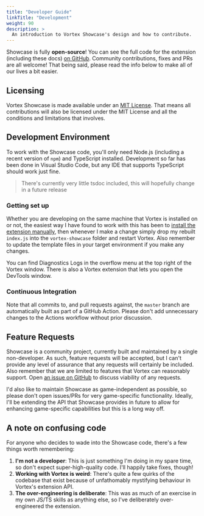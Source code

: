 ```yaml
---
title: "Developer Guide"
linkTitle: "Development"
weight: 90
description: >
  An introduction to Vortex Showcase's design and how to contribute.
---
```


Showcase is fully **open-source**! You can see the full code for the extension (including these docs) [on GitHub](https://github.com/agc93/vortex-showcase). Community contributions, fixes and PRs are all welcome! That being said, please read the info below to make all of our lives a bit easier.

## Licensing

Vortex Showcase is made available under an [MIT License](https://opensource.org/licenses/MIT). That means all contributions will also be licensed under the MIT License and all the conditions and limitations that involves.

## Development Environment

To work with the Showcase code, you'll only need Node.js (including a recent version of `npm`) and TypeScript installed. Development so far has been done in Visual Studio Code, but any IDE that supports TypeScript should work just fine.

> There's currently very little tsdoc included, this will hopefully change in a future release

### Getting set up

Whether you are developing on the same machine that Vortex is installed on or not, the easiest way I have found to work with this has been to [install the extension manually](/docs/usage/installation/#manual-installation), then whenever I make a change simply drop my rebuilt `index.js` into the `vortex-showcase` folder and restart Vortex. Also remember to update the template files in your target environment if you make any changes.

You can find Diagnostics Logs in the overflow menu at the top right of the Vortex window. There is also a Vortex extension that lets you open the DevTools window.

### Continuous Integration

Note that all commits to, and pull requests against, the `master` branch are automatically built as part of a GitHub Action. Please don't add unnecessary changes to the Actions workflow without prior discussion.

## Feature Requests

Showcase is a community project, currently built and maintained by a single non-developer. As such, feature requests will be accepted, but I can't provide any level of assurance that any requests will certainly be included. Also remember that we are limited to features that Vortex can reasonably support. Open [an issue on GitHub](https://github.com/agc93/beatvortex/issues/new) to discuss viability of any requests.

I'd also like to maintain Showcase as game-independent as possible, so please don't open issues/PRs for very game-specific functionality. Ideally, I'll be extending the API that Showcase provides in future to allow for enhancing game-specific capabilities but this is a long way off.

## A note on confusing code

For anyone who decides to wade into the Showcase code, there's a few things worth remembering:

1. **I'm not a developer**: This is just something I'm doing in my spare time, so don't expect super-high-quality code. I'll happily take fixes, though!
1. **Working with Vortex is weird**: There's quite a few quirks of the codebase that exist because of unfathomably mystifying behaviour in Vortex's extension API.
1. **The over-engineering is deliberate**: This was as much of an exercise in my own JS/TS skills as anything else, so I've deliberately over-engineered the extension.
